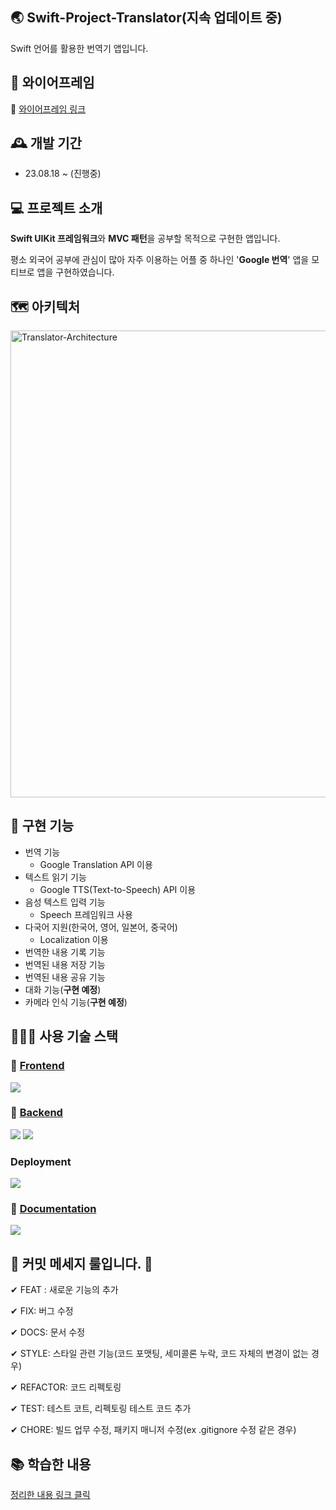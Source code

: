 ## 🌏 Swift-Project-Translator(지속 업데이트 중)

Swift 언어를 활용한 번역기 앱입니다.

## 🎨 와이어프레임

🔗 [와이어프레임 링크](https://www.figma.com/file/cl712CEZg2TRcQtBqoZaBA/Translator?type=design&node-id=6%3A24&mode=dev)<br>

## 🕰️ 개발 기간

- 23.08.18 ~ (진행중)

## 💻 프로젝트 소개

**Swift UIKit 프레임워크**와 **MVC 패턴**을 공부할 목적으로 구현한 앱입니다.

평소 외국어 공부에 관심이 많아 자주 이용하는 어플 중 하나인 '**Google 번역**' 앱을 모티브로 앱을 구현하였습니다.

## 🗺️ 아키텍처

<img width="747" alt="Translator-Architecture" src="https://github.com/constdreamcoder/Translator-swift/assets/95998675/87191dee-2d7c-4f68-a2b1-a0be9c97ac23">

## 📌 구현 기능

- 번역 기능
  - Google Translation API 이용
- 텍스트 읽기 기능
  - Google TTS(Text-to-Speech) API 이용
- 음성 텍스트 입력 기능
  - Speech 프레임워크 사용
- 다국어 지원(한국어, 영어, 일본어, 중국어)
  - Localization 이용
- 번역한 내용 기록 기능
- 번역된 내용 저장 기능
- 번역된 내용 공유 기능
- 대화 기능(**구현 예정**)
- 카메라 인식 기능(**구현 예정**)

## 👨‍👧‍👧 사용 기술 스택

### 🔗 [Frontend](https://github.com/constdreamcoder/Translator-swift)

<div align='left'>
  <img src="https://img.shields.io/badge/swift-e8e8e8?style=for-the-badge&logo=swift&logoColor=F05138">
</div>

### 🔗 [Backend](https://github.com/constdreamcoder/translator-backend)

<div align='left'>
  <img src="https://img.shields.io/badge/node.js-339933?style=for-the-badge&logo=Node.js&logoColor=white">
  <img src="https://img.shields.io/badge/express-blue?style=for-the-badge&logo=express&logoColor=000000">
</div>

### Deployment

<div align='left'>
  <img src="https://img.shields.io/badge/google cloud-4285F4?style=for-the-badge&logo=googlecloud&logoColor=white">
</div>

### 🔗 [Documentation](https://translatelanguage.shop/api-docs/)

<div align='left'>
  <img src="https://img.shields.io/badge/swagger-85EA2D?style=for-the-badge&logo=swagger&logoColor=FFFFFF">
</div>

## 📌 커밋 메세지 룰입니다. 📌

✔ FEAT : 새로운 기능의 추가

✔ FIX: 버그 수정

✔ DOCS: 문서 수정

✔ STYLE: 스타일 관련 기능(코드 포맷팅, 세미콜론 누락, 코드 자체의 변경이 없는 경우)

✔ REFACTOR: 코드 리펙토링

✔ TEST: 테스트 코트, 리펙토링 테스트 코드 추가

✔ CHORE: 빌드 업무 수정, 패키지 매니저 수정(ex .gitignore 수정 같은 경우)

## 📚 학습한 내용

[정리한 내용 링크 클릭](https://constdreamricher.gitbook.io/today-i-learned/translator/translator-1-immutable-decoding)
